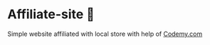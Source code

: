 # Affiliate-site :money_mouth_face:                                                                                                                                                                                                   
Simple website affiliated with local store
 with help of <a href="http://johnelder.com/">Codemy.com</a>
